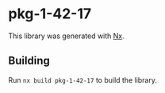 # pkg-1-42-17

This library was generated with [Nx](https://nx.dev).

## Building

Run `nx build pkg-1-42-17` to build the library.
